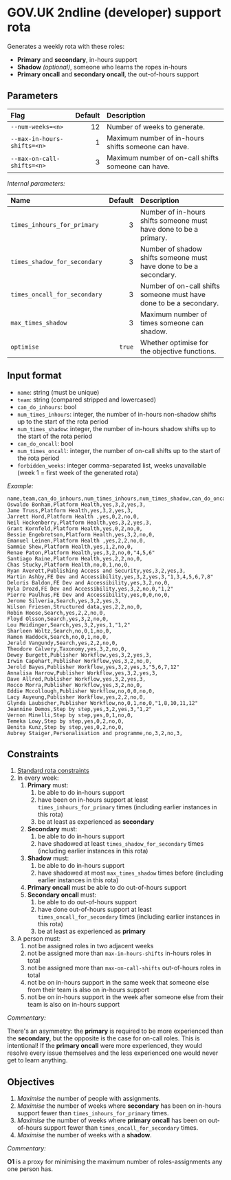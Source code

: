 GOV.UK 2ndline (developer) support rota
=======================================

Generates a weekly rota with these roles:

- **Primary** and **secondary**, in-hours support
- **Shadow** *(optional)*, someone who learns the ropes in-hours
- **Primary oncall** and **secondary oncall**, the out-of-hours support


Parameters
----------

| Flag                        | Default | Description                                         |
|:--------------------------- | -------:|:--------------------------------------------------- |
| `--num-weeks=<n>`           |      12 | Number of weeks to generate.                        |
| `--max-in-hours-shifts=<n>` |       1 | Maximum number of in-hours shifts someone can have. |
| `--max-on-call-shifts=<n>`  |       3 | Maximum number of on-call shifts someone can have.  |

*Internal parameters:*

| Name                         | Default | Description                                                        |
|:---------------------------- | -------:|:------------------------------------------------------------------ |
| `times_inhours_for_primary`  |       3 | Number of in-hours shifts someone must have done to be a primary.  |
| `times_shadow_for_secondary` |       3 | Number of shadow shifts someone must have done to be a secondary.  |
| `times_oncall_for_secondary` |       3 | Number of on-call shifts someone must have done to be a secondary. |
| `max_times_shadow`           |       3 | Maximum number of times someone can shadow.                        |
| `optimise`                   |  `true` | Whether optimise for the objective functions.                      |


Input format
------------

- `name`: string (must be unique)
- `team`: string (compared stripped and lowercased)
- `can_do_inhours`: bool
- `num_times_inhours`: integer, the number of in-hours non-shadow shifts up to the start of the rota period
- `num_times_shadow`: integer, the number of in-hours shadow shifts up to the start of the rota period
- `can_do_oncall`: bool
- `num_times_oncall`: integer, the number of on-call shifts up to the start of the rota period
- `forbidden_weeks`: integer comma-separated list, weeks unavailable (week 1 = first week of the generated rota)

*Example:*

```csv
name,team,can_do_inhours,num_times_inhours,num_times_shadow,can_do_oncall,num_times_oncall,forbidden_weeks
Oswaldo Bonham,Platform Health,yes,3,2,yes,3,
Jame Truss,Platform Health,yes,3,2,yes,3,
Jarrett Hord,Platform Health ,yes,0,2,no,0,
Neil Hockenberry,Platform Health,yes,3,2,yes,3,
Grant Kornfeld,Platform Health,yes,0,2,no,0,
Bessie Engebretson,Platform Health,yes,3,2,no,0,
Emanuel Leinen,Platform Health ,yes,2,2,no,0,
Sammie Shew,Platform Health,yes,1,2,no,0,
Renae Paton,Platform Health,yes,3,2,no,0,"4,5,6"
Santiago Raine,Platform Health,yes,2,2,no,0,
Chas Stucky,Platform Health,no,0,1,no,0,
Ryan Averett,Publishing Access and Security,yes,3,2,yes,3,
Martin Ashby,FE Dev and Accessibility,yes,3,2,yes,3,"1,3,4,5,6,7,8"
Deloris Baldon,FE Dev and Accessibility,yes,3,2,no,0,
Nyla Drozd,FE Dev and Accessibility,yes,3,2,no,0,"1,2"
Pierre Paulhus,FE Dev and Accessibility,yes,0,0,no,0,
Jerome Silveria,Search,yes,3,2,yes,3,
Wilson Friesen,Structured data,yes,2,2,no,0,
Robin Hoose,Search,yes,2,2,no,0,
Floyd Olsson,Search,yes,3,2,no,0,
Lou Meidinger,Search,yes,3,2,yes,1,"1,2"
Sharleen Woltz,Search,no,0,1,no,0,
Ramon Haddock,Search,no,0,1,no,0,
Jerald Vangundy,Search,yes,2,2,no,0,
Theodore Calvery,Taxonomy,yes,3,2,no,0,
Dewey Burgett,Publisher Workflow,yes,3,2,yes,3,
Irwin Capehart,Publisher Workflow,yes,3,2,no,0,
Jerold Bayes,Publisher Workflow,yes,3,2,yes,3,"5,6,7,12"
Annalisa Harrow,Publisher Workflow,yes,3,2,yes,3,
Dave Allred,Publisher Workflow,yes,3,2,yes,3,
Rocco Morra,Publisher Workflow,yes,3,2,no,0,
Eddie Mccollough,Publisher Workflow,no,0,0,no,0,
Lacy Auyeung,Publisher Workflow,yes,2,2,no,0,
Glynda Laubscher,Publisher Workflow,no,0,1,no,0,"1,8,10,11,12"
Jeannine Demos,Step by step,yes,3,2,yes,3,"1,2"
Vernon Minelli,Step by step,yes,0,1,no,0,
Temeka Lowy,Step by step,yes,0,2,no,0,
Benita Kunz,Step by step,yes,0,2,no,0,
Aubrey Staiger,Personalisation and programme,no,3,2,no,3,
```


Constraints
-----------

1. [Standard rota constraints](rota.md#standard-constraints)
2. In every week:
   1. **Primary** must:
      1. be able to do in-hours support
      2. have been on in-hours support at least `times_inhours_for_primary` times (including earlier instances in this rota)
      3. be at least as experienced as **secondary**
   2. **Secondary** must:
      1. be able to do in-hours support
      2. have shadowed at least `times_shadow_for_secondary` times (including earlier instances in this rota)
   3. **Shadow** must:
      1. be able to do in-hours support
      2. have shadowed at most `max_times_shadow` times before (including earlier instances in this rota)
   4. **Primary oncall** must be able to do out-of-hours support
   5. **Secondary oncall** must:
      1. be able to do out-of-hours support
      2. have done out-of-hours support at least `times_oncall_for_secondary` times (including earlier instances in this rota)
      3. be at least as experienced as **primary**
3. A person must:
   1. not be assigned roles in two adjacent weeks
   2. not be assigned more than `max-in-hours-shifts` in-hours roles in total
   3. not be assigned more than `max-on-call-shifts` out-of-hours roles in total
   4. not be on in-hours support in the same week that someone else from their team is also on in-hours support
   5. not be on in-hours support in the week after someone else from their team is also on in-hours support

*Commentary:*

There's an asymmetry: the **primary** is required to be more
experienced than the **secondary**, but the opposite is the case for
on-call roles.  This is intentional!  If the **primary oncall** were
more experienced, they would resolve every issue themselves and the
less experienced one would never get to learn anything.


Objectives
----------

1. *Maximise* the number of people with assignments.
2. *Maximise* the number of weeks where **secondary** has been on in-hours support fewer than `times_inhours_for_primary` times.
3. *Maximise* the number of weeks where **primary oncall** has been on out-of-hours support fewer than `times_oncall_for_secondary` times.
4. *Maximise* the number of weeks with a **shadow**.

*Commentary:*

**O1** is a proxy for minimising the maximum number of roles-assignments any one person has.
